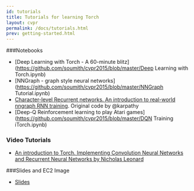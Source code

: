 ```yaml
---
id: tutorials
title: Tutorials for learning Torch
layout: cvpr
permalink: /docs/tutorials.html
prev: getting-started.html
---
```


###Notebooks

- [Deep Learning with Torch - A 60-minute blitz](https://github.com/soumith/cvpr2015/blob/master/Deep Learning with Torch.ipynb)
- [NNGraph - graph style neural networks](https://github.com/soumith/cvpr2015/blob/master/NNGraph Tutorial.ipynb)
- [Character-level Recurrent networks. An introduction to real-world nngraph RNN training](https://github.com/soumith/cvpr2015/blob/master/Char-RNN.ipynb). Original code by @karpathy
- [Deep-Q Reinforcement learning to play Atari games](https://github.com/soumith/cvpr2015/blob/master/DQN Training iTorch.ipynb)

### Video Tutorials
* [An introduction to Torch. Implementing Convolution Neural Networks and Recurrent Neural Networks by Nicholas Leonard](http://on-demand.gputechconf.com/gtc/2015/webinar/torch7-applied-deep-learning-for-vision-natural-language.mp4)

###Slides and EC2 Image
- [Slides](https://github.com/soumith/cvpr2015/blob/master/cvpr-torch.pdf)


